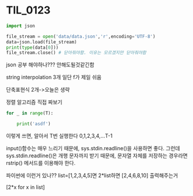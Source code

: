 # TIL_0123

```python
import json

file_stream = open('data/data.json','r',encoding='UTF-8')
data=json.load(file_stream)
print(type(data[0]))
file_stream.close() # 닫아줘야함. 이유는 모르겠지만 닫아줘야함

```

json 공부 해야하나??? 안해도될것같긴함

string interpolation 3개 일단 f가 제일 쉬움

단축표현식 2개->오늘은 생략

정렬 알고리즘 직접 짜보기

```python
for _ in range(T):

	print('asdf')
```

이렇게 쓰면, 알아서 T번 실행한다 0,1,2,3,4,...T-1



input()함수는 매우 느리기 때문에, sys.stdin.readline()을 사용하면 좋다. 그런데 sys.stdin.readline()은 개행 문자까지 받기 때문에, 문자열 자체를 저장하는 경우라면 rstrip() 메서드를 이용해야 한다.



파이썬에 이런거 있나?? list=[1,2,3,4,5]면 2*list하면 [2,4,6,8,10] 출력해주는거

[2*x for x in list]